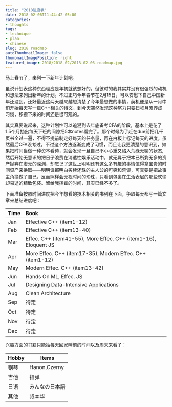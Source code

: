 ```yaml
---
title: "2018进度表"
date: 2018-02-06T11:44:42-05:00
categories:
- thoughts
tags:
- technique
- plan
- chinese
slug: 2018 roadmap
autoThumbnailImage: false
thumbnailImagePosition: right
featured_image: 2018/2018-02/2018-02-06-roadmap.jpg
---
```


马上春节了，来列一下新年计划吧。
<!--more-->

虽说计划表这种东西理应是年初就该想好的，但彼时的我其实并没有很强烈的动机和想法来列出新年的计划。不过正巧今年春节在2月15日，可以安慰下自己中国新年还没到。还好最近这两天越来越想清楚了今年最想做的事情，契机便是从一月中旬开始每天写一篇C++相关的博文，到今天突然发现这种努力只要日积月累养成习惯，积攒下来的时间还是很可观的。

其实真要说起来，这种计划性可以追溯到去年底备考CFA的阶段，基本上是花了1.5个月抽出每天下班的间隙把5本notes看完了。那个时候为了赶在due前把几千页书全过一遍，不得不提前制定好每天的任务量，再在白板上标记每天的进度。虽然最后CFA没考过，不过这个方法逐渐变成了习惯，而且让我更清楚的意识到，如果把时间当做一种资本看待，就会发现一旦自己不小心重又陷入荒碌无聊的状态,然后开始无意识的把日子浪费在消遣性娱乐活动中，就无异于把本已所剩无多的资产抛弃在虚无的深渊，却忘记了这世上明明还有这么多有趣的事情值得拿宝贵的时间资产来换取——明明谁都明白买椟还珠的主人公的可笑和荒谬，可真要是把故事主角换做了自己，反而照样会无视时间的珍珠，只看到包裹在生活表层的那些欢愉却易逝的精致包装。留给我挥霍的时间，其实已经不多了。

下面准备按照时间进度把今年想看的技术相关的书列在下面，争取每天都写一篇文章来总结进度吧：

| Time | Book                                                      |
| :----| :-------------------------------------------------------- |
| Jan  | Effective C++ (item1-12)                                  |
| Feb  | Effective C++ (item13-40)                                 |
| Mar  | Effec. C++ (item41-55), More Effec. C++ (item1-16), Eloquent JS|
| Apr  | More Effec. C++ (item17-35), Modern Effec. C++ (item1-12) |
| May  | Modern Effec. C++ (item13-42)                             |
| Jun  | Hands On ML, Effec. JS                                    |
| Jul  | Designing Data-Intensive Applications                     |
| Aug  | Clean Architecture                                        |
| Sep  | 待定                                                      |
| Oct  | 待定                                                      |
| Nov  | 待定                                                      |
| Dec  | 待定                                                      |

兴趣方面的书籍只能抽每天回家睡前的时间以及周末来看了：

| Hobby | Items        |
| ----- | ------------ |
| 钢琴  | Hanon,Czerny |
| 吉他  | 指弹         |
| 日语  | みんなの日本語|
| 其他  | 叔本华       |

